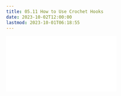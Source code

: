 ```yaml
---
title: 05.11 How to Use Crochet Hooks
date: 2023-10-02T12:00:00
lastmod: 2023-10-01T06:18:55
---
```


![Link to included file content](../../../../sewing/how-to-use-crochet-hooks.md)
